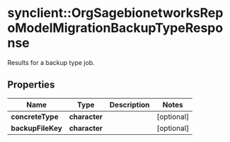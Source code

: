 # synclient::OrgSagebionetworksRepoModelMigrationBackupTypeResponse

Results for a backup type job.

## Properties
Name | Type | Description | Notes
------------ | ------------- | ------------- | -------------
**concreteType** | **character** |  | [optional] 
**backupFileKey** | **character** |  | [optional] 


